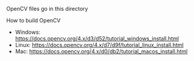 OpenCV files go in this directory

How to build OpenCV
- Windows: https://docs.opencv.org/4.x/d3/d52/tutorial_windows_install.html
- Linux: https://docs.opencv.org/4.x/d7/d9f/tutorial_linux_install.html
- Mac: https://docs.opencv.org/4.x/d0/db2/tutorial_macos_install.html